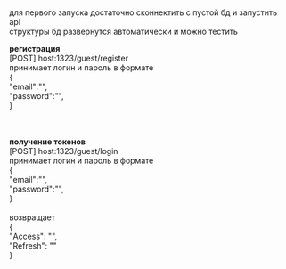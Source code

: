<br> для первого запуска достаточно сконнектить с пустой бд и запустить api
<br> структуры бд развернутся автоматически и можно тестить
<br>

<b>регистрация</b>
<br>[POST] host:1323/guest/register
<br>принимает логин и пароль в формате
<br>
{<br>
    "email":"",<br>
    "password":"",<br>
}<br>
<br>
<br>

<b>получение токенов </b>
<br>[POST] host:1323/guest/login 
<br>принимает логин и пароль в формате
<br>
{<br>
    "email":"",<br>
    "password":"",<br>
}<br>
<br>возвращает
<br>
{<br>
    "Access": "",<br>
    "Refresh": ""<br>
}<br>
